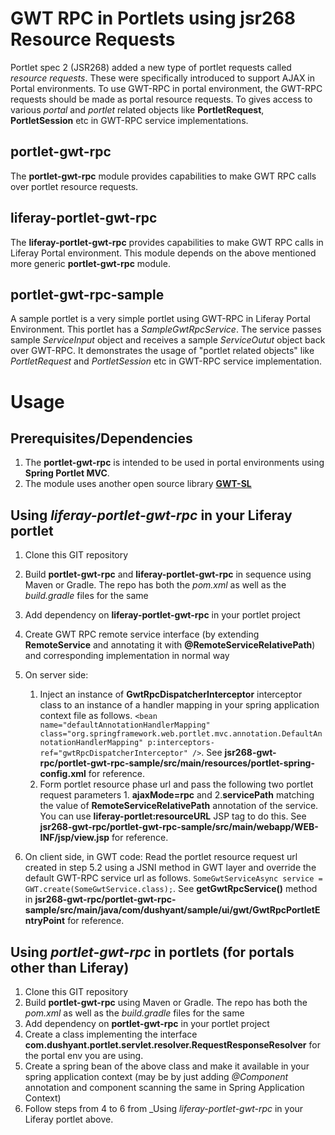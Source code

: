 GWT RPC in Portlets using jsr268 Resource Requests
========
Portlet spec 2 (JSR268) added a new type of portlet requests called _resource requests_. These were specifically introduced to support AJAX in Portal environments. To use GWT-RPC in portal environment, the GWT-RPC requests should be made as portal resource requests. To gives access to various _portal_ and _portlet_ related objects like **PortletRequest**, **PortletSession** etc in GWT-RPC service implementations.

portlet-gwt-rpc
--------
The **portlet-gwt-rpc** module provides capabilities to make GWT RPC calls over portlet resource requests. 

liferay-portlet-gwt-rpc
--------
The **liferay-portlet-gwt-rpc** provides capabilities to make GWT RPC calls in Liferay Portal environment. This module depends on the above mentioned more generic **portlet-gwt-rpc** module.

portlet-gwt-rpc-sample
--------
A sample portlet is a very simple portlet using GWT-RPC in Liferay Portal Environment. This portlet has a _SampleGwtRpcService_. The service passes sample _ServiceInput_ object and receives a sample _ServiceOutut_ object back over GWT-RPC. It demonstrates the usage of "portlet related objects" like _PortletRequest_ and _PortletSession_ etc in GWT-RPC service implementation.  

Usage
========

Prerequisites/Dependencies
--------
1. The **portlet-gwt-rpc** is intended to be used in portal environments using **Spring Portlet  MVC**. 
2. The module uses another open source library **[GWT-SL](https://code.google.com/p/gwt-sl/ "GWT-SL")**

Using _liferay-portlet-gwt-rpc_ in your Liferay portlet
--------
1. Clone this GIT repository
2. Build **portlet-gwt-rpc** and **liferay-portlet-gwt-rpc** in sequence using Maven or Gradle. The repo has both the _pom.xml_ as well as the _build.gradle_ files for the same
3. Add dependency on **liferay-portlet-gwt-rpc** in your portlet project
4. Create GWT RPC remote service interface (by extending **RemoteService** and annotating it with **@RemoteServiceRelativePath**) and corresponding implementation in normal way
5. On server side:
	1. Inject an instance of **GwtRpcDispatcherInterceptor** interceptor class to an instance of a handler mapping in your spring application context file as follows. `<bean name="defaultAnnotationHandlerMapping" class="org.springframework.web.portlet.mvc.annotation.DefaultAnnotationHandlerMapping" p:interceptors-ref="gwtRpcDispatcherInterceptor" />`. See **jsr268-gwt-rpc/portlet-gwt-rpc-sample/src/main/resources/portlet-spring-config.xml** for reference.
	2. Form portlet resource phase url and pass the following two portlet request parameters 1. **ajaxMode=rpc** and 2.**servicePath** matching the value of **RemoteServiceRelativePath** annotation of the service. You can use **liferay-portlet:resourceURL** JSP tag to do this. See **jsr268-gwt-rpc/portlet-gwt-rpc-sample/src/main/webapp/WEB-INF/jsp/view.jsp** for reference.

6. On client side, in GWT code:
Read the portlet resource request url created in step 5.2 using a JSNI method in GWT layer and override the default GWT-RPC service url as follows. `SomeGwtServiceAsync service = GWT.create(SomeGwtService.class);`. See **getGwtRpcService()** method in **jsr268-gwt-rpc/portlet-gwt-rpc-sample/src/main/java/com/dushyant/sample/ui/gwt/GwtRpcPortletEntryPoint** for reference.

Using _portlet-gwt-rpc_ in portlets (for portals other than Liferay)
--------
1. Clone this GIT repository
2. Build **portlet-gwt-rpc** using Maven or Gradle. The repo has both the _pom.xml_ as well as the _build.gradle_ files for the same
3. Add dependency on **portlet-gwt-rpc** in your portlet project
4. Create a class implementing the interface **com.dushyant.portlet.servlet.resolver.RequestResponseResolver** for the portal env you are using.
5. Create a spring bean of the above class and make it available in your spring application context (may be by just adding _@Component_ annotation and component scanning the same in Spring Application Context)
6. Follow steps from 4 to 6 from _Using _liferay-portlet-gwt-rpc_ in your Liferay portlet above.

